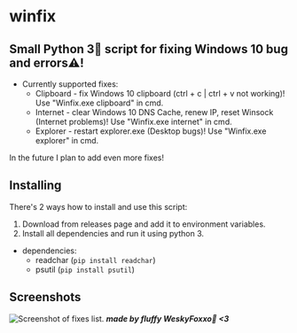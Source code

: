 # winfix
Small Python 3🐍 script for fixing Windows 10 bug and errors⚠️!
----
* Currently supported fixes:
  * Clipboard - fix Windows 10 clipboard (ctrl + c | ctrl + v not working)! Use "Winfix.exe clipboard" in cmd.
  * Internet - clear Windows 10 DNS Cache, renew IP, reset Winsock (Internet problems)! Use "Winfix.exe internet" in cmd.
  * Explorer - restart explorer.exe (Desktop bugs)! Use "Winfix.exe explorer" in cmd.

In the future I plan to add even more fixes!
## Installing
There's 2 ways how to install and use this script:
<br>
1. Download from releases page and add it to environment variables.
2. Install all dependencies and run it using python 3. 
* dependencies:
  * readchar (`pip install readchar`)
  * psutil (`pip install psutil`)
## Screenshots
 ![Screenshot of fixes list.](https://i.imgur.com/GFq5QPh.png)
***made by fluffy WeskyFoxxo🦊 <3***
